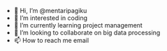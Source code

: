 - 👋 Hi, I’m @mentaripagiku
- 👀 I’m interested in coding
- 🌱 I’m currently learning project management
- 💞️ I’m looking to collaborate on big data processing
- 📫 How to reach me  email

<!---
mentaripagiku/mentaripagiku is a ✨ special ✨ repository because its `README.md` (this file) appears on your GitHub profile.
You can click the Preview link to take a look at your changes.
--->

